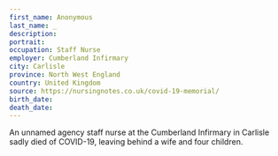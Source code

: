 ```yaml
---
first_name: Anonymous
last_name: _
description: 
portrait: 
occupation: Staff Nurse
employer: Cumberland Infirmary
city: Carlisle
province: North West England
country: United Kingdom
source: https://nursingnotes.co.uk/covid-19-memorial/
birth_date: 
death_date: 
---
```


An unnamed agency staff nurse at the Cumberland Infirmary in Carlisle sadly died of COVID-19, leaving behind a wife and four children.